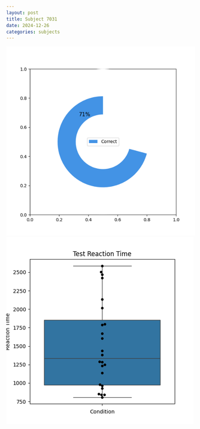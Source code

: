 ```yaml
---
layout: post
title: Subject 7031
date: 2024-12-26
categories: subjects
---
```


![](data/7031/run-8/7031_FN_acc_test.png)
![](data/7031/run-8/7031_FN_rt.png)
